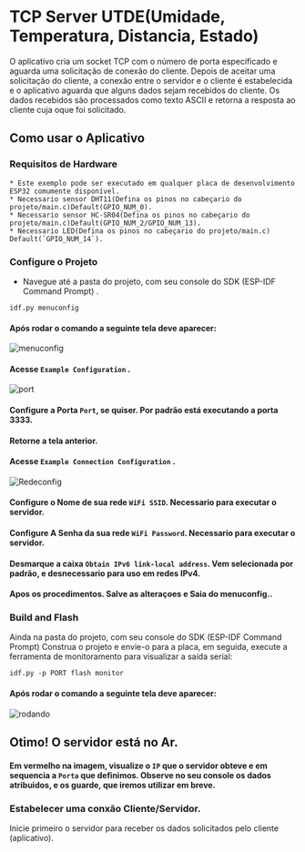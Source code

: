 
# TCP Server UTDE(Umidade, Temperatura, Distancia, Estado)


O aplicativo cria um socket TCP com o número de porta especificado e aguarda uma solicitação de conexão do cliente. Depois de aceitar uma solicitação do cliente, a conexão entre o servidor e o cliente é estabelecida e o aplicativo aguarda que alguns dados sejam recebidos do cliente. Os dados recebidos são processados como texto ASCII e retorna a resposta ao cliente cuja oque foi solicitado.

## Como usar o Aplicativo


### Requisitos de Hardware

```
* Este exemplo pode ser executado em qualquer placa de desenvolvimento ESP32 comumente disponível.
* Necessario sensor DHT11(Defina os pinos no cabeçario do projeto/main.c)Default(GPIO_NUM_0).
* Necessario sensor HC-SR04(Defina os pinos no cabeçario do projeto/main.c)Default(GPIO_NUM_2/GPIO_NUM_13).
* Necessario LED(Defina os pinos no cabeçario do projeto/main.c) Default(`GPIO_NUM_14`).
```

### Configure o Projeto

* Navegue até a pasta do projeto, com seu console do SDK (ESP-IDF Command Prompt) .
```
idf.py menuconfig
```
#### Após rodar o comando a seguinte tela deve aparecer:

![menuconfig](https://user-images.githubusercontent.com/56330822/99081292-5884e980-25a1-11eb-9a85-5e683d7ec984.PNG)

#### Acesse `Example Configuration` .

![port](https://user-images.githubusercontent.com/56330822/99081795-190acd00-25a2-11eb-8f07-d66c372a836d.PNG)

#### Configure a Porta `Port`, se quiser. Por padrão está executando a porta 3333.
#### Retorne a tela anterior.

#### Acesse `Example Connection Configuration` .

![Redeconfig](https://user-images.githubusercontent.com/56330822/99082473-f4fbbb80-25a2-11eb-8547-e671b19ec0ef.PNG)

#### Configure o Nome de sua rede `WiFi SSID`. Necessario para executar o servidor.
#### Configure A Senha da sua rede `WiFi Password`. Necessario para executar o servidor.
#### Desmarque a caixa `Obtain IPv6 link-local address`. Vem selecionada por padrão, e desnecessario para uso em redes IPv4.
#### Apos os procedimentos. Salve as alteraçoes e Saia do menuconfig..


### Build and Flash

Ainda na pasta do projeto, com seu console do SDK (ESP-IDF Command Prompt) 
Construa o projeto e envie-o para a placa, em seguida, execute a ferramenta de monitoramento para visualizar a saída serial:

```
idf.py -p PORT flash monitor
```

#### Após rodar o comando a seguinte tela deve aparecer:

![rodando](https://user-images.githubusercontent.com/56330822/99083292-190bcc80-25a4-11eb-8d32-2093400483a2.PNG)

## Otimo! O servidor está no Ar.

#### Em vermelho na imagem, visualize o `IP` que o servidor obteve e em sequencia a `Porta` que definimos. Observe no seu console os dados atribuidos, e os guarde, que iremos utilizar em breve.

### Estabelecer uma conxão Cliente/Servidor.

Inicie primeiro o servidor para receber os dados solicitados pelo cliente (aplicativo).
